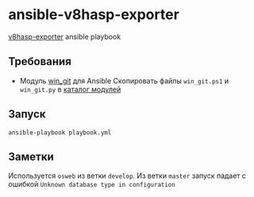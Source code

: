 # ansible-v8hasp-exporter
[v8hasp-exporter](https://github.com/komarovps/v8hasp-exporter) ansible playbook

## Требования
* Модуль [win_git](https://github.com/Lagyu/ansible-win_git) для Ansible
Скопировать файлы `win_git.ps1` и `win_git.py` в [каталог модулей](http://docs.ansible.com/ansible/latest/reference_appendices/config.html#default-module-path)

## Запуск
```
ansible-playbook playbook.yml
```

## Заметки
Используется `osweb` из ветки `develop`. Из ветки `master` запуск падает с ошибкой `Unknown database type in configuration`